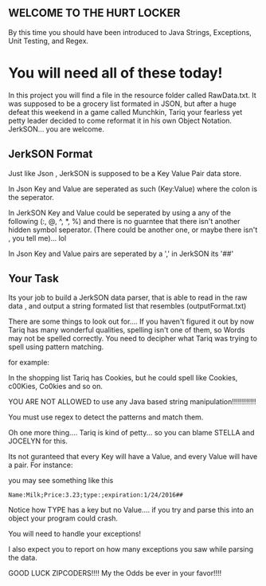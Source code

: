 ## WELCOME TO THE HURT LOCKER

By this time you should have been introduced to Java Strings, Exceptions, Unit Testing, and Regex.

# You will need all of these today!

In this project you will find a file in the resource folder called RawData.txt. It was supposed to be a grocery list formated in JSON, but after a huge defeat this weekend in a game called Munchkin, Tariq your fearless yet petty leader decided to come reformat it in his own Object Notation. JerkSON... you are welcome.

## JerkSON Format

Just like Json , JerkSON is supposed to be a Key Value Pair data store.

In Json Key and Value are seperated as such (Key:Value) where the colon is the seperator.

In JerkSON Key and Value could be seperated by using a any of the following (:, @, ^, *, %) and there is no guarntee that there isn't another hidden symbol seperator. (There could be another one, or maybe there isn't , you tell me)... lol

In Json Key and Value pairs are seperated by a ',' in JerkSON its '##'

## Your Task
Its your job to build a JerkSON data parser, that is able to read in the raw data , and output a string formated list that resembles (outputFormat.txt) 

There are some things to look out for.... If you haven't figured it out by now Tariq has many wonderful qualities, spelling isn't one of them, so Words may not be spelled correctly. You need to decipher what Tariq was trying to spell using pattern matching.

for example:

In the shopping list Tariq has Cookies, but he could spell like Cookies, c00Kies, Co0kies and so on.

YOU ARE NOT ALLOWED to use any Java based string manipulation!!!!!!!!!!!!

You must use regex to detect the patterns and match them.


Oh one more thing.... Tariq is kind of petty... so you can blame STELLA and JOCELYN for this.

Its not guranteed that every Key will have a Value, and every Value will have a pair. For instance:

you may see something like this

```
Name:Milk;Price:3.23;type:;expiration:1/24/2016##
```

Notice how TYPE has a key but no Value.... if you try and parse this into an object your program could crash.

You will need to handle your exceptions!

I also expect you to report on how many exceptions you saw while parsing the data.


GOOD LUCK ZIPCODERS!!!! My the Odds be ever in your favor!!!!

